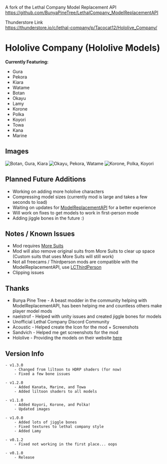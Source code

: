 A fork of the Lethal Company Model Replacement API<br />
https://github.com/BunyaPineTree/LethalCompany_ModelReplacementAPI

Thunderstore Link<br />
https://thunderstore.io/c/lethal-company/p/Tacocat12/Hololive_Company/

# Hololive Company (Hololive Models)

**Currently Featuring:**
+ Gura
+ Pekora
+ Kiara
+ Watame
+ Botan
+ Okayu
+ Lamy
+ Korone
+ Polka
+ Koyori
+ Towa
+ Kana
+ Marine

## Images
![Botan, Gura, Kiara](https://i.imgur.com/vLejRRy.png)
![Okayu, Pekora, Watame](https://i.imgur.com/uacrXK4.png)
![Korone, Polka, Koyori](https://i.imgur.com/jEsO0PE.png)

## Planned Future Additions
+ Working on adding more hololive characters
+ Compressing model sizes (currently mod is large and takes a few seconds to load)
+ Waiting on updates for [ModelReplacementAPI](https://thunderstore.io/c/lethal-company/p/BunyaPineTree/ModelReplacementAPI/) for a better experience
+ Will work on fixes to get models to work in first-person mode
+ Adding jiggle bones in the future :)


## Notes / Known Issues
+ Mod requires [More Suits](https://thunderstore.io/c/lethal-company/p/x753/More_Suits/)
+ Mod will also remove original suits from More Suits to clear up space (Custom suits that uses More Suits will still work)
+ Not all freecams / Thirdperson mods are compatible with the ModelReplacementAPI, use [LCThirdPerson](https://thunderstore.io/c/lethal-company/p/xboxcontroller/LCThirdPerson/)
+ Clipping issues

## Thanks
+ Bunya Pine Tree - A beast modder in the community helping with ModelReplacementAPI, has been helping me and countless others make player model mods
+ naelstrof - Helped with unity issues and created jiggle bones for models
+ Unofficial Lethal Company Discord Community
+ Acoustic - Helped create the Icon for the mod + Screenshots
+ Sandvich - Helped me get screenshots for the mod
+ Hololive - Providing the models on their website [here](https://www.mmd.hololive.tv/)

## Version Info
```
- v1.3.0
    - Changed from liltoon to HDRP shaders (for now)
    - Fixed a few bone issues

- v1.2.0
    - Added Kanata, Marine, and Towa
    - Added liltoon shaders to all models

- v1.1.0
    - Added Koyori, Korone, and Polka!
    - Updated images

- v1.0.0
    - Added lots of jiggle bones   
    - Fixed textures to lethal company style
    - Added Lamy

- v0.1.2
    - Fixed not working in the first place... oops

- v0.1.0
    - Release
```
